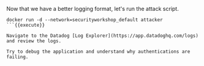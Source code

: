 Now that we have a better logging format, let's run the attack script.

```
docker run -d --network=securityworkshop_default attacker
```{{execute}}

Navigate to the Datadog [Log Explorer](https://app.datadoghq.com/logs) and review the logs.

Try to debug the application and understand why authentications are failing.
